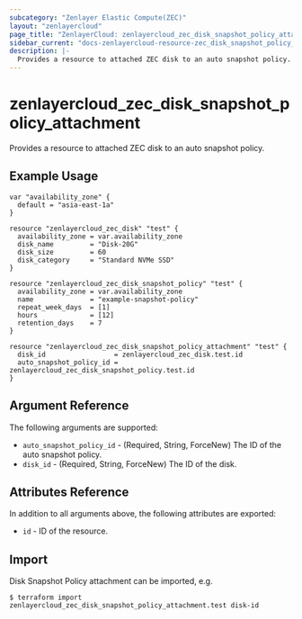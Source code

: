 ```yaml
---
subcategory: "Zenlayer Elastic Compute(ZEC)"
layout: "zenlayercloud"
page_title: "ZenlayerCloud: zenlayercloud_zec_disk_snapshot_policy_attachment"
sidebar_current: "docs-zenlayercloud-resource-zec_disk_snapshot_policy_attachment"
description: |-
  Provides a resource to attached ZEC disk to an auto snapshot policy.
---
```


# zenlayercloud_zec_disk_snapshot_policy_attachment

Provides a resource to attached ZEC disk to an auto snapshot policy.

## Example Usage

```hcl
var "availability_zone" {
  default = "asia-east-1a"
}

resource "zenlayercloud_zec_disk" "test" {
  availability_zone = var.availability_zone
  disk_name         = "Disk-20G"
  disk_size         = 60
  disk_category     = "Standard NVMe SSD"
}

resource "zenlayercloud_zec_disk_snapshot_policy" "test" {
  availability_zone = var.availability_zone
  name              = "example-snapshot-policy"
  repeat_week_days  = [1]
  hours             = [12]
  retention_days    = 7
}

resource "zenlayercloud_zec_disk_snapshot_policy_attachment" "test" {
  disk_id                 = zenlayercloud_zec_disk.test.id
  auto_snapshot_policy_id = zenlayercloud_zec_disk_snapshot_policy.test.id
}
```

## Argument Reference

The following arguments are supported:

* `auto_snapshot_policy_id` - (Required, String, ForceNew) The ID of the auto snapshot policy.
* `disk_id` - (Required, String, ForceNew) The ID of the disk.

## Attributes Reference

In addition to all arguments above, the following attributes are exported:

* `id` - ID of the resource.



## Import

Disk Snapshot Policy attachment can be imported, e.g.

```
$ terraform import zenlayercloud_zec_disk_snapshot_policy_attachment.test disk-id
```

